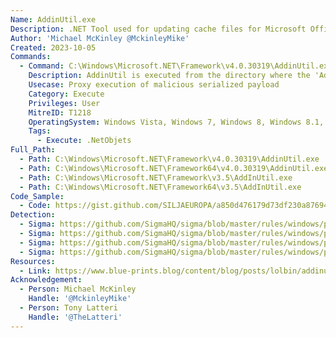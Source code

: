 ```yaml
---
Name: AddinUtil.exe
Description: .NET Tool used for updating cache files for Microsoft Office Add-Ins.
Author: 'Michael McKinley @MckinleyMike'
Created: 2023-10-05
Commands:
  - Command: C:\Windows\Microsoft.NET\Framework\v4.0.30319\AddinUtil.exe -AddinRoot:.
    Description: AddinUtil is executed from the directory where the 'Addins.Store' payload exists, AddinUtil will execute the 'Addins.Store' payload.
    Usecase: Proxy execution of malicious serialized payload
    Category: Execute
    Privileges: User
    MitreID: T1218
    OperatingSystem: Windows Vista, Windows 7, Windows 8, Windows 8.1, Windows 10, Windows 11
    Tags:
      - Execute: .NetObjets
Full_Path:
  - Path: C:\Windows\Microsoft.NET\Framework\v4.0.30319\AddinUtil.exe
  - Path: C:\Windows\Microsoft.NET\Framework64\v4.0.30319\AddinUtil.exe
  - Path: C:\Windows\Microsoft.NET\Framework\v3.5\AddInUtil.exe
  - Path: C:\Windows\Microsoft.NET\Framework64\v3.5\AddInUtil.exe
Code_Sample:
  - Code: https://gist.github.com/SILJAEUROPA/a850d476179d73df230a876944e9f3b1#file-addins-store
Detection:
  - Sigma: https://github.com/SigmaHQ/sigma/blob/master/rules/windows/process_creation/proc_creation_win_addinutil_suspicious_cmdline.yml
  - Sigma: https://github.com/SigmaHQ/sigma/blob/master/rules/windows/process_creation/proc_creation_win_addinutil_uncommon_child_process.yml
  - Sigma: https://github.com/SigmaHQ/sigma/blob/master/rules/windows/process_creation/proc_creation_win_addinutil_uncommon_cmdline.yml
  - Sigma: https://github.com/SigmaHQ/sigma/blob/master/rules/windows/process_creation/proc_creation_win_addinutil_uncommon_dir_exec.yml
Resources:
  - Link: https://www.blue-prints.blog/content/blog/posts/lolbin/addinutil-lolbas.html
Acknowledgement:
  - Person: Michael McKinley
    Handle: '@MckinleyMike'
  - Person: Tony Latteri
    Handle: '@TheLatteri'
---
```

